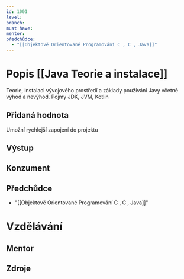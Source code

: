 ```yaml
---
id: 1001
level: 
branch: 
must have: 
mentor: 
předchůdce: 
  - "[[Objektově Orientované Programování C , C , Java]]"
---
```



# Popis [[Java Teorie a instalace]]
Teorie, instalaci vývojového prostředí a základy používání Javy včetně výhod a nevýhod. Pojmy JDK, JVM, Kotlin

## Přidaná hodnota
Umožní rychlejší zapojení do projektu

## Výstup


## Konzument


## Předchůdce

  - "[[Objektově Orientované Programování C , C , Java]]"

# Vzdělávání


## Mentor


## Zdroje